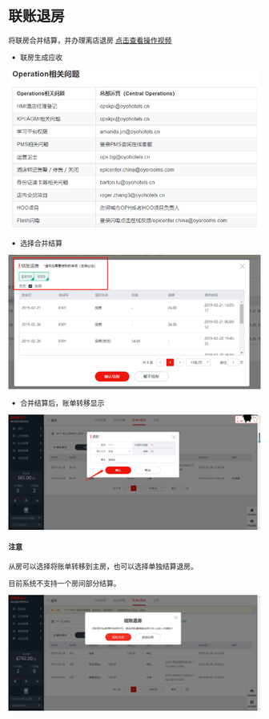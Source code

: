 # 联账退房

将联房合并结算，并办理离店退房   [点击查看操作视频](https://crs-pms-vidio.oss-cn-beijing.aliyuncs.com/%E8%81%94%E6%88%BF%E9%80%80%E6%88%BF.mp4)

* 联房生成应收

![](../../../.gitbook/assets/image%20%2876%29.png)

* 选择合并结算

![](../../../.gitbook/assets/image%20%28651%29.png)

* 合并结算后，账单转移显示

![](../../../.gitbook/assets/image%20%2828%29.png)

#### 注意

从房可以选择将账单转移到主房，也可以选择单独结算退房。

目前系统不支持一个房间部分结算。

![](../../../.gitbook/assets/image%20%28106%29.png)



